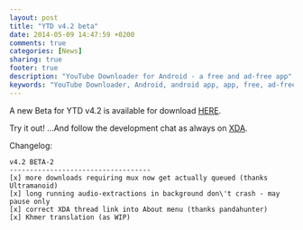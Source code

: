 ```yaml
---
layout: post
title: "YTD v4.2 beta"
date: 2014-05-09 14:47:59 +0200
comments: true
categories: [News]
sharing: true
footer: true
description: "YouTube Downloader for Android - a free and ad-free app"
keywords: "YouTube Downloader, Android, android app, app, free, ad-free, no ads, dentex, video, YouTube, downloader"
---
```

A new Beta for YTD v4.2 is available for download [HERE](http://dentex.github.io/files/apk/beta/dentex.youtube.downloader_v4.2_beta-2.apk).

Try it out! ...And follow the development chat as always on [XDA](http://forum.xda-developers.com/showthread.php?t=2335450).

Changelog:

	v4.2 BETA-2
    -----------------------------------
    [x] more downloads requiring mux now get actually queued (thanks Ultramanoid)
    [x] long running audio-extractions in background don\'t crash - may pause only
    [x] correct XDA thread link into About menu (thanks pandahunter)
    [x] Khmer translation (as WIP)
